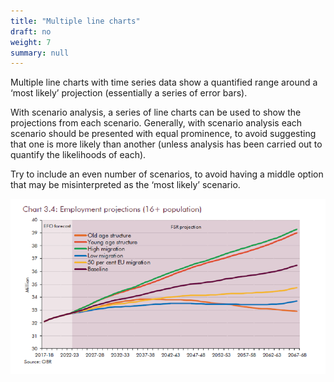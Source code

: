 ```yaml
---
title: "Multiple line charts"
draft: no
weight: 7
summary: null
---
```


Multiple line charts with time series data show a quantified range around a ‘most likely’ projection (essentially a series of error bars).

With scenario analysis, a series of line charts can be used to show the projections from each scenario. Generally, with scenario analysis each scenario should be presented with equal prominence, to avoid suggesting that one is more likely than another (unless analysis has been carried out to quantify the likelihoods of each).

Try to include an even number of scenarios, to avoid having a middle option that may be misinterpreted as the ‘most likely’ scenario.

![Example: [Employment Projections, OBR (pdf)](http://cdn.obr.uk/FSR-July-2018.pdf). The graph presents future employment levels for different demographic scenarios. Each scenario is represented by a separate line plot. The graph does not attempt to show the probability of each scenario occurring.](images/multiple_line.png)
